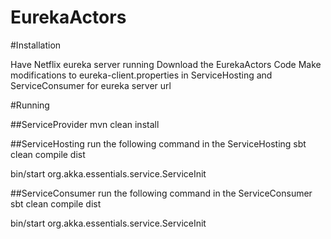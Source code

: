 EurekaActors
============


#Installation

Have Netflix eureka server running
Download the EurekaActors Code
Make modifications to eureka-client.properties in ServiceHosting and ServiceConsumer for eureka server url

#Running

##ServiceProvider
mvn clean install

##ServiceHosting
run the following command in the ServiceHosting
sbt clean compile dist

bin/start org.akka.essentials.service.ServiceInit

##ServiceConsumer
run the following command in the ServiceConsumer
sbt clean compile dist

bin/start org.akka.essentials.service.ServiceInit

